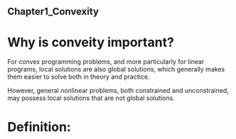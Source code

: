 ## Chapter1_Convexity

# Why is conveity important? 

For convex programming problems, and more particularly for linear programs, local solutions are also global solutions, which generally makes them easier to solve both in theory and practice. 

However, general nonlinear problems, both constrained and unconstrained, may possess local solutions that are not global solutions. 

# Definition: 


